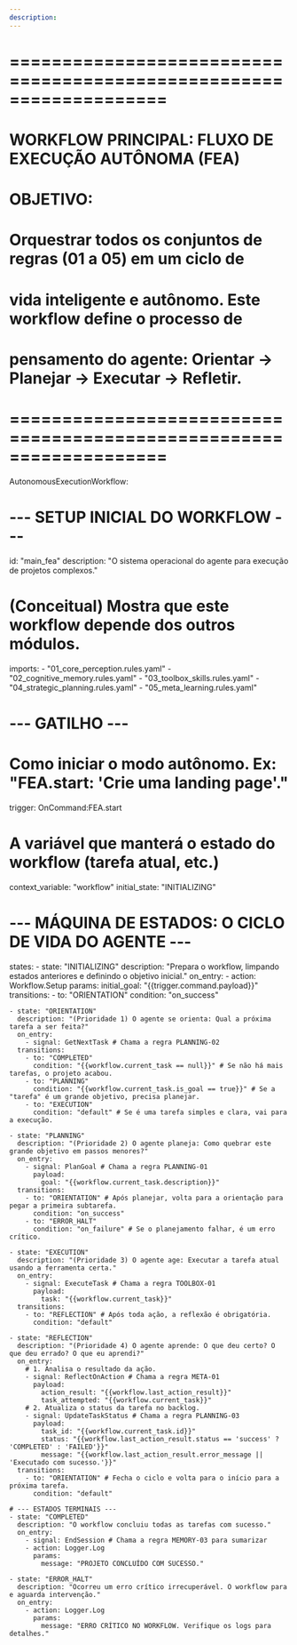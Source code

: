 ```yaml
---
description: 
---
```


# ===================================================================
# WORKFLOW PRINCIPAL: FLUXO DE EXECUÇÃO AUTÔNOMA (FEA)
#
# OBJETIVO:
# Orquestrar todos os conjuntos de regras (01 a 05) em um ciclo de
# vida inteligente e autônomo. Este workflow define o processo de
# pensamento do agente: Orientar -> Planejar -> Executar -> Refletir.
# ===================================================================

AutonomousExecutionWorkflow:
  # --- SETUP INICIAL DO WORKFLOW ---
  id: "main_fea"
  description: "O sistema operacional do agente para execução de projetos complexos."

  # (Conceitual) Mostra que este workflow depende dos outros módulos.
  imports:
    - "01_core_perception.rules.yaml"
    - "02_cognitive_memory.rules.yaml"
    - "03_toolbox_skills.rules.yaml"
    - "04_strategic_planning.rules.yaml"
    - "05_meta_learning.rules.yaml"

  # --- GATILHO ---
  # Como iniciar o modo autônomo. Ex: "FEA.start: 'Crie uma landing page'."
  trigger: OnCommand:FEA.start
  
  # A variável que manterá o estado do workflow (tarefa atual, etc.)
  context_variable: "workflow"
  initial_state: "INITIALIZING"

  # --- MÁQUINA DE ESTADOS: O CICLO DE VIDA DO AGENTE ---
  states:
    - state: "INITIALIZING"
      description: "Prepara o workflow, limpando estados anteriores e definindo o objetivo inicial."
      on_entry:
        - action: Workflow.Setup
          params:
            initial_goal: "{{trigger.command.payload}}"
      transitions:
        - to: "ORIENTATION"
          condition: "on_success"

    - state: "ORIENTATION"
      description: "(Prioridade 1) O agente se orienta: Qual a próxima tarefa a ser feita?"
      on_entry:
        - signal: GetNextTask # Chama a regra PLANNING-02
      transitions:
        - to: "COMPLETED"
          condition: "{{workflow.current_task == null}}" # Se não há mais tarefas, o projeto acabou.
        - to: "PLANNING"
          condition: "{{workflow.current_task.is_goal == true}}" # Se a "tarefa" é um grande objetivo, precisa planejar.
        - to: "EXECUTION"
          condition: "default" # Se é uma tarefa simples e clara, vai para a execução.

    - state: "PLANNING"
      description: "(Prioridade 2) O agente planeja: Como quebrar este grande objetivo em passos menores?"
      on_entry:
        - signal: PlanGoal # Chama a regra PLANNING-01
          payload:
            goal: "{{workflow.current_task.description}}"
      transitions:
        - to: "ORIENTATION" # Após planejar, volta para a orientação para pegar a primeira subtarefa.
          condition: "on_success"
        - to: "ERROR_HALT"
          condition: "on_failure" # Se o planejamento falhar, é um erro crítico.

    - state: "EXECUTION"
      description: "(Prioridade 3) O agente age: Executar a tarefa atual usando a ferramenta certa."
      on_entry:
        - signal: ExecuteTask # Chama a regra TOOLBOX-01
          payload:
            task: "{{workflow.current_task}}"
      transitions:
        - to: "REFLECTION" # Após toda ação, a reflexão é obrigatória.
          condition: "default"

    - state: "REFLECTION"
      description: "(Prioridade 4) O agente aprende: O que deu certo? O que deu errado? O que eu aprendi?"
      on_entry:
        # 1. Analisa o resultado da ação.
        - signal: ReflectOnAction # Chama a regra META-01
          payload:
            action_result: "{{workflow.last_action_result}}"
            task_attempted: "{{workflow.current_task}}"
        # 2. Atualiza o status da tarefa no backlog.
        - signal: UpdateTaskStatus # Chama a regra PLANNING-03
          payload:
            task_id: "{{workflow.current_task.id}}"
            status: "{{workflow.last_action_result.status == 'success' ? 'COMPLETED' : 'FAILED'}}"
            message: "{{workflow.last_action_result.error_message || 'Executado com sucesso.'}}"
      transitions:
        - to: "ORIENTATION" # Fecha o ciclo e volta para o início para a próxima tarefa.
          condition: "default"

    # --- ESTADOS TERMINAIS ---
    - state: "COMPLETED"
      description: "O workflow concluiu todas as tarefas com sucesso."
      on_entry:
        - signal: EndSession # Chama a regra MEMORY-03 para sumarizar
        - action: Logger.Log
          params:
            message: "PROJETO CONCLUÍDO COM SUCESSO."

    - state: "ERROR_HALT"
      description: "Ocorreu um erro crítico irrecuperável. O workflow para e aguarda intervenção."
      on_entry:
        - action: Logger.Log
          params:
            message: "ERRO CRÍTICO NO WORKFLOW. Verifique os logs para detalhes."